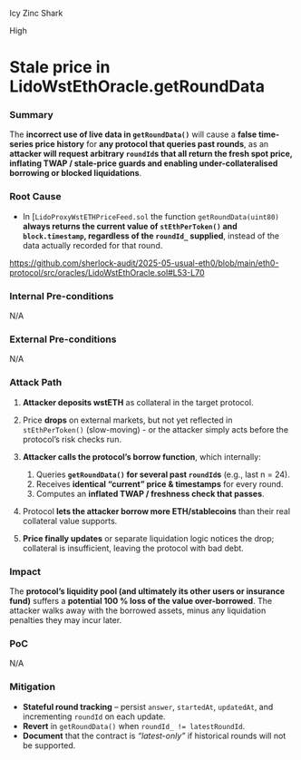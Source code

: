 Icy Zinc Shark

High

# Stale price in LidoWstEthOracle.getRoundData


### Summary

The **incorrect use of live data in `getRoundData()`** will cause a **false time-series price history** for **any protocol that queries past rounds**, as an **attacker will request arbitrary `roundId`s that all return the fresh spot price, inflating TWAP / stale-price guards and enabling under-collateralised borrowing or blocked liquidations**.

### Root Cause

* In [`LidoProxyWstETHPriceFeed.sol` the function `getRoundData(uint80)` **always returns the current value of `stEthPerToken()` and `block.timestamp`, regardless of the `roundId_` supplied**, instead of the data actually recorded for that round.

https://github.com/sherlock-audit/2025-05-usual-eth0/blob/main/eth0-protocol/src/oracles/LidoWstEthOracle.sol#L53-L70

### Internal Pre-conditions
N/A

### External Pre-conditions

N/A

### Attack Path

1. **Attacker deposits wstETH** as collateral in the target protocol.
2. Price **drops** on external markets, but not yet reflected in `stEthPerToken()` (slow-moving) - or the attacker simply acts before the protocol’s risk checks run.
3. **Attacker calls the protocol’s borrow function**, which internally:

   1. Queries **`getRoundData()` for several past `roundId`s** (e.g., last n = 24).
   2. Receives **identical “current” price & timestamps** for every round.
   3. Computes an **inflated TWAP / freshness check that passes**.
4. Protocol **lets the attacker borrow more ETH/stablecoins** than their real collateral value supports.
5. **Price finally updates** or separate liquidation logic notices the drop; collateral is insufficient, leaving the protocol with bad debt.


### Impact

The **protocol’s liquidity pool (and ultimately its other users or insurance fund)** suffers a **potential 100 % loss of the value over-borrowed**. The attacker walks away with the borrowed assets, minus any liquidation penalties they may incur later.

### PoC
N/A

### Mitigation

* **Stateful round tracking** – persist `answer`, `startedAt`, `updatedAt`, and incrementing `roundId` on each update.
* **Revert** in `getRoundData()` when `roundId_ != latestRoundId`.
* **Document** that the contract is *“latest-only”* if historical rounds will not be supported.
